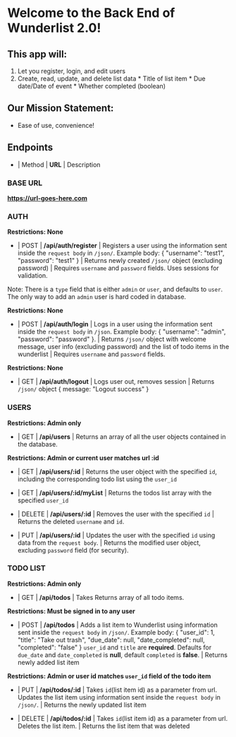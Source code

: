 # Welcome to the Back End of Wunderlist 2.0!

## This app will:

1. Let you register, login, and edit users
2. Create, read, update, and delete list data
        * Title of list item
        * Due date/Date of event
        * Whether completed (boolean)

## Our Mission Statement:

* Ease of use, convenience!


## Endpoints


* | Method | **URL** | Description


### BASE URL

**https://url-goes-here.com**

### AUTH

**Restrictions: None**

* | POST | **/api/auth/register** | Registers a user using the information sent inside the `request body` in `/json/`. Example body: { "username": "test1", "password": "test1" } | Returns newly created `/json/` object (excluding password) | Requires `username` and `password` fields. Uses sessions for validation.

Note: There is a `type` field that is either `admin` or `user`, and defaults to `user`. The only way to add an `admin` user is hard coded in database.

**Restrictions: None**

* | POST | **/api/auth/login** | Logs in a user using the information sent inside the `request body` in `/json`. Example body: { "username": "admin", "password": "password" }. | Returns `/json/` object with welcome message, user info (excluding password) and the list of todo items in the wunderlist | Requires `username` and `password` fields.

**Restrictions: None**

* | GET | **/api/auth/logout** | Logs user out, removes session | Returns `/json/` object { message: "Logout success" }

### USERS

**Restrictions: Admin only**

* | GET | **/api/users** | Returns an array of all the user objects contained in the database.

**Restrictions: Admin or current user matches url :id**

* | GET | **/api/users/:id** | Returns the user object with the specified `id`, including the corresponding todo list using the `user_id`


* | GET | **/api/users/:id/myList** | Returns the todos list array with the specified `user_id`


* | DELETE | **/api/users/:id** | Removes the user with the specified `id` | Returns the deleted `username` and `id`.


* | PUT | **/api/users/:id** | Updates the user with the specified `id` using data from the `request body`. | Returns the modified user object, excluding `password` field (for security).


### TODO LIST

**Restrictions: Admin only**

* | GET | **/api/todos** | Takes Returns array of all todo items.

**Restrictions: Must be signed in to any user**

* | POST | **/api/todos** | Adds a list item to Wunderlist using information sent inside the `request body` in `/json/`. Example body: { "user_id": 1, "title": "Take out trash", "due_date": null, "date_completed": null, "completed": "false" } `user_id` and `title` are **required**. Defaults for `due_date` and `date_completed` is **null**, default `completed` is **false**. | Returns newly added list item

**Restrictions: Admin or user id matches `user_id` field of the todo item**


* | PUT | **/api/todos/:id** | Takes `id`(list item id) as a parameter from url. Updates the list item using information sent inside the `request body` in `/json/`. | Returns the newly updated list item

* | DELETE | **/api/todos/:id** | Takes `id`(list item id) as a parameter from url. Deletes the list item. | Returns the list item that was deleted

